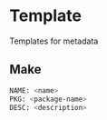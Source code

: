 # Template

Templates for metadata

## Make

```bash
NAME: <name>
PKG: <package-name>
DESC: <description>
```
